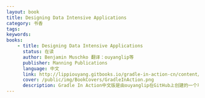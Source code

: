 ```yaml
---
layout: book
title: Designing Data Intensive Applications
category: 书香
tags: 
keywords: 
books: 
    - title: Designing Data Intensive Applications
      status: 在读
      author: Benjamin Muschko 翻译：ouyanglip等 
      publisher: Manning Publications
      language: 中文
      link: http://lippiouyang.gitbooks.io/gradle-in-action-cn/content/
      cover: /public/img/BookCovers/GradleInAction.png
      description: Gradle In Action中文版是由ouyanglip在GitHub上创建的一个项目，由众人共同翻译校验完成。<a href="https://github.com/LippiOuYang/GradleInActionZh" target="_blank">[Github托管地址]</a>
---
```

